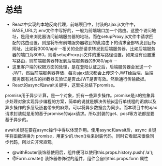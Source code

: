 # 总结
- React中实现的本地反向代理，前端项目中，封装的ajax.js文件中，BASE_URL为.env文件中写好的，一般为前端端口加一个路由。这整个访问地址，是用来浏览器访问前端服务器的地址。而在setupProxy.js文件中请求匹配的路由设置，则是将所有前端服务器收到的此路由下的请求全部转发到目标网址，比如将3000/api/····相关的全部请求转发到后端服务器，比如后端服务器的端口为8080，则看setupProxy.js文件的重写路径设置，如果没有设置重写路由，则前端服务器转发到后端服务器的8080/api/····
- 这里客户端的权限方面的处理，是在登陆认证之后，后端服务器会发送一个JWT，然后前端服务器存储，每次ajax请求都会上传这个JWT给后端，后端服务器有对应的拦截器去验证是否此JWT是否有效。然后通行传输数据。
- React的async和await关键字，这里先总结下promise。

promise用于异步计算，是一个对象，拥有一些异步操作。promise是js的抽象异步处理对象实现异步编程的方案，简单的说就是解决传统js运行单线程的诟病以及异步操作的多层级嵌套带来的麻烦。可以将异步数据变为同步。而本项目中的ajax请求封装就是用的基于promise的ajax请求。所以封装的get、post等方法都是要基于异步的。

await关键在要在async操作中得以体现作用。使用async和await后，async 关键字将函数转换为 promise，用更少的.then()块来封装代码，同时它看起来很像同步代码，所以它非常直观。
- @withRouter装饰器使用后，组件便可以使用this.props.history.push('/a');
- @Form.create() 装饰器修饰过的组件，组件会自带this.props.form 属性